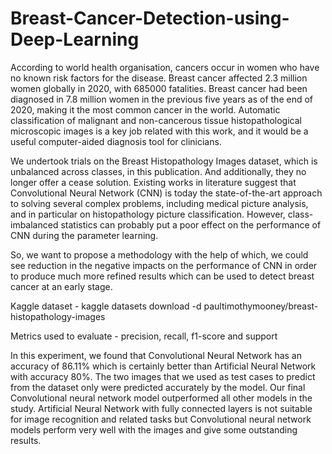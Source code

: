 # Breast-Cancer-Detection-using-Deep-Learning
According to world health organisation, cancers occur in women who have no known risk factors for the disease. Breast cancer affected 2.3 million women globally in 2020, with 685000 fatalities. Breast cancer had been diagnosed in 7.8 million women in the previous five years as of the end of 2020, making it the most common cancer in the world. Automatic classification of malignant and non-cancerous tissue histopathological microscopic images is a key job related with this work, and it would be a useful 
computer-aided diagnosis tool for clinicians. 

We undertook trials on the Breast Histopathology Images dataset, which is unbalanced across classes, in this publication. 
And additionally, they no longer offer a cease solution. Existing works in literature suggest that Convolutional Neural Network (CNN) is today the state-of-the-art approach to solving several complex problems, including medical picture analysis, and in particular on histopathology picture classification. However, class-imbalanced statistics can probably put a poor effect on the performance of CNN during the parameter learning. 

So, we want to propose a methodology with the help of which, we could see reduction in the negative impacts on the performance of CNN in order to produce much more refined results which can be used to detect breast cancer at an early stage.




Kaggle dataset - kaggle datasets download -d paultimothymooney/breast-histopathology-images


Metrics used to evaluate - precision, recall, f1-score and support


In this experiment, we found that Convolutional Neural Network has an accuracy of 86.11% which is certainly better than Artificial Neural Network with accuracy 80%.
The two images that we used as test cases to predict from the dataset only were predicted accurately by the model. Our final Convolutional neural network model 
outperformed all other models in the study. Artificial Neural Network with fully connected layers is not suitable for image recognition and related tasks but 
Convolutional neural network models perform very well with the images and give some outstanding results.

